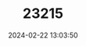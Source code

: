 ---
title: "23215"
category: "Zonocypretta kalimna"
draft: false
date: 2024-02-22 13:03:50
languages:
  English: ["Seed Shrimp"]
---
